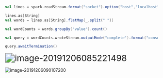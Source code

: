 ```scala
val lines = spark.readStream.format("socket").option("host","localhost").option("port","9999").load()

lines.as[String]
val words = lines.as[String].flatMap(_.split(" "))

val wordCounts = words.groupBy("value").count()

val query = wordCounts.wroteStream.outputMode("complete").format("console").start()

query.awaitTermination()
```

<img src="C:\Users\王先生\AppData\Roaming\Typora\typora-user-images\image-20191206085221498.png" alt="image-20191206085221498" style="zoom: 200%;" />

![image-20191206090107200](C:\Users\王先生\AppData\Roaming\Typora\typora-user-images\image-20191206090107200.png)



